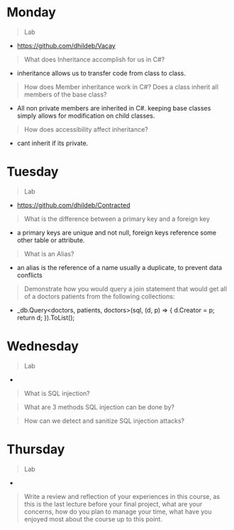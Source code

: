 # Monday
> Lab
- https://github.com/dhildeb/Vacay

>What does Inheritance accomplish for us in C#?
- inheritance allows us to transfer code from class to class.

>How does Member inheritance work in C#? Does a class inherit all members of the base class?
- All non private members are inherited in C#. keeping base classes simply allows for modification on child classes.

>How does accessibility affect inheritance?
- cant inherit if its private.

# Tuesday
> Lab
- https://github.com/dhildeb/Contracted

>What is the difference between a primary key and a foreign key
- a primary keys are unique and not null, foreign keys reference some other table or attribute.

>What is an Alias?
- an alias is the reference of a name usually a duplicate, to prevent data conflicts

>Demonstrate how you would query a join statement that would get all of a doctors patients from the following collections:
- _db.Query<doctors, patients, doctors>(sql,
            (d, p) =>
            {
                d.Creator = p;
                return d;
            }).ToList();

# Wednesday
> Lab
- 

>What is SQL injection?

>What are 3 methods SQL injection can be done by?

>How can we detect and sanitize SQL injection attacks?

# Thursday
> Lab
- 

>Write a review and reflection of your experiences in this course, as this is the last lecture before your final project, what are your concerns, how do you plan to manage your time, what have you enjoyed most about the course up to this point.
